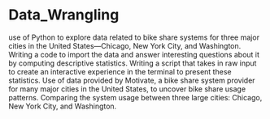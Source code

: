 # Data_Wrangling
use of Python to explore data related to bike share systems for three major cities in the United States—Chicago, New York City, and Washington.
Writing a code to import the data and answer interesting questions about it by computing descriptive statistics.
Writing a script that takes in raw input to create an interactive experience in the terminal to present these statistics.
Use of data provided by Motivate, a bike share system provider for many major cities in the United States, to uncover bike share usage patterns.
Comparing the system usage between three large cities: Chicago, New York City, and Washington.
